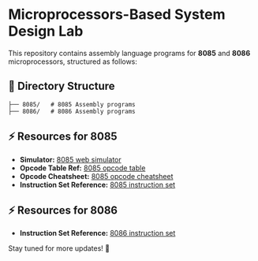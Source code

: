 # Microprocessors-Based System Design Lab

This repository contains assembly language programs for **8085** and **8086** microprocessors, structured as follows:

## 📂 Directory Structure
```
├── 8085/   # 8085 Assembly programs
├── 8086/   # 8086 Assembly programs
```

## ⚡ Resources for 8085
- **Simulator:** [8085 web simulator](https://www.sim8085.com/) 
- **Opcode Table Ref:** [8085 opcode table](http://www.eazynotes.com/notes/microprocessor/notes/opcodes-table-of-intel-8085.pdf)
- **Opcode Cheatsheet:** [8085 opcode cheatsheet](https://www.sbpatilcollege.com/science/pdf/cs/Microprocessor-Instructions.pdf)
- **Instruction Set Reference:** [8085 instruction set](https://gpbarkot.org.in/download/file/ihoN4LlRHP.pdf)

## ⚡ Resources for 8086
- **Instruction Set Reference:** [8086 instruction set](https://gcn.ac.in/wp-content/uploads/2022/03/instruction-set-of-8086.pdf)

Stay tuned for more updates! 🚀

